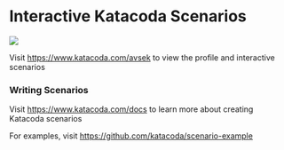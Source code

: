# Interactive Katacoda Scenarios

[![](http://shields.katacoda.com/katacoda/avsek/count.svg)](https://www.katacoda.com/avsek "Get your profile on Katacoda.com")

Visit https://www.katacoda.com/avsek to view the profile and interactive scenarios

### Writing Scenarios
Visit https://www.katacoda.com/docs to learn more about creating Katacoda scenarios

For examples, visit https://github.com/katacoda/scenario-example
